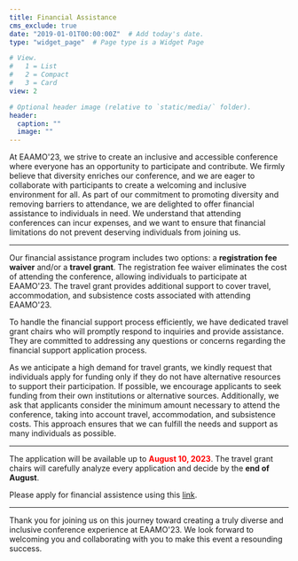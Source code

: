 ```yaml
---
title: Financial Assistance
cms_exclude: true
date: "2019-01-01T00:00:00Z"  # Add today's date.
type: "widget_page"  # Page type is a Widget Page

# View.
#   1 = List
#   2 = Compact
#   3 = Card
view: 2

# Optional header image (relative to `static/media/` folder).
header:
  caption: ""
  image: ""
---
```


At EAAMO'23, we strive to create an inclusive and accessible conference where everyone has an opportunity to participate and contribute. We firmly believe that diversity enriches our conference, and we are eager to collaborate with participants to create a welcoming and inclusive environment for all. As part of our commitment to promoting diversity and removing barriers to attendance, we are delighted to offer financial assistance to individuals in need. We understand that attending conferences can incur expenses, and we want to ensure that financial limitations do not prevent deserving individuals from joining us.

- - -

Our financial assistance program includes two options: a **registration fee waiver** and/or a **travel grant**. The registration fee waiver eliminates the cost of attending the conference, allowing individuals to participate at EAAMO'23. The travel grant provides additional support to cover travel, accommodation, and subsistence costs associated with attending EAAMO'23.

To handle the financial support process efficiently, we have dedicated travel grant chairs who will promptly respond to inquiries and provide assistance. They are committed to addressing any questions or concerns regarding the financial support application process.

As we anticipate a high demand for travel grants, we kindly request that individuals apply for funding only if they do not have alternative resources to support their participation. If possible, we encourage applicants to seek funding from their own institutions or alternative sources. Additionally, we ask that applicants consider the minimum amount necessary to attend the conference, taking into account travel, accommodation, and subsistence costs. This approach ensures that we can fulfill the needs and support as many individuals as possible.

- - -

The application will be available up to <span style="color:red">**August 10, 2023**</span>.
The travel grant chairs will carefully analyze every application and decide by the **end of August**.

Please apply for financial assistence using this [link](https://docs.google.com/forms/d/e/1FAIpQLSdDPDae4pspkE6fd9ALp1oVM0JKhCCfLIBLhL5NnDLMrc18YA/viewform).

- - -

Thank you for joining us on this journey toward creating a truly diverse and inclusive conference experience at EAAMO'23. We look forward to welcoming you and collaborating with you to make this event a resounding success.